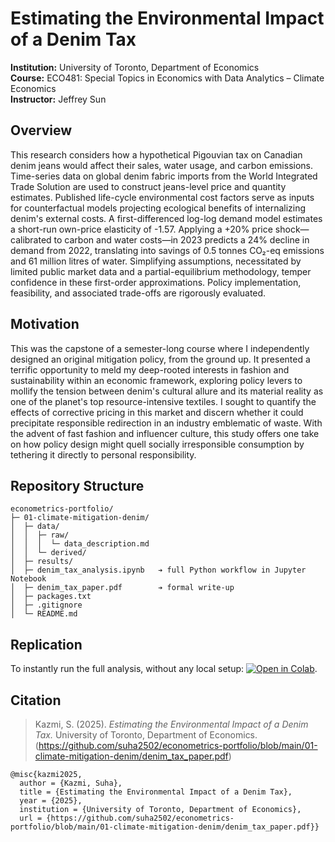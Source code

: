 # Estimating the Environmental Impact of a Denim Tax

**Institution:** University of Toronto, Department of Economics  
**Course:** ECO481: Special Topics in Economics with Data Analytics – Climate Economics  
**Instructor:** Jeffrey Sun

## Overview

This research considers how a hypothetical Pigouvian tax on Canadian denim jeans would affect their sales, water usage, and carbon emissions. Time-series data on global denim fabric imports from the World Integrated Trade Solution are used to construct jeans-level price and quantity estimates. Published life-cycle environmental cost factors serve as inputs for counterfactual models projecting ecological benefits of internalizing denim's external costs. A first-differenced log-log demand model estimates a short-run own-price elasticity of -1.57. Applying a +20% price shock—calibrated to carbon and water costs—in 2023 predicts a 24% decline in demand from 2022, translating into savings of 0.5 tonnes CO₂-eq emissions and 61 million litres of water. Simplifying assumptions, necessitated by limited public market data and a partial-equilibrium methodology, temper confidence in these first-order approximations. Policy implementation, feasibility, and associated trade-offs are rigorously evaluated.

## Motivation

This was the capstone of a semester-long course where I independently designed an original mitigation policy, from the ground up. It presented a terrific opportunity to meld my deep-rooted interests in fashion and sustainability within an economic framework, exploring policy levers to mollify the tension between denim's cultural allure and its material reality as one of the planet's top resource-intensive textiles. I sought to quantify the effects of corrective pricing in this market and discern whether it could precipitate responsible redirection in an industry emblematic of waste. With the advent of fast fashion and influencer culture, this study offers one take on how policy design might quell socially irresponsible consumption by tethering it directly to personal responsibility.

## Repository Structure

```
econometrics-portfolio/
├─ 01-climate-mitigation-denim/
│  ├─ data/
│  │  ├─ raw/
│  │  │  └─ data_description.md
│  │  └─ derived/
│  ├─ results/
│  ├─ denim_tax_analysis.ipynb   ➔ full Python workflow in Jupyter Notebook
│  ├─ denim_tax_paper.pdf        ➔ formal write-up
│  ├─ packages.txt
│  ├─ .gitignore
│  └─ README.md
```

## Replication

To instantly run the full analysis, without any local setup: [![Open in Colab](https://colab.research.google.com/assets/colab-badge.svg)](https://colab.research.google.com/github/suha2502/econometrics-portfolio/blob/main/01-climate-mitigation-denim/denim_tax_analysis.ipynb).

## Citation

> Kazmi, S. (2025). *Estimating the Environmental Impact of a Denim Tax.* University of Toronto, Department of Economics.
> (https://github.com/suha2502/econometrics-portfolio/blob/main/01-climate-mitigation-denim/denim_tax_paper.pdf)

```
@misc{kazmi2025,
  author = {Kazmi, Suha},
  title = {Estimating the Environmental Impact of a Denim Tax},
  year = {2025},
  institution = {University of Toronto, Department of Economics},
  url = {https://github.com/suha2502/econometrics-portfolio/blob/main/01-climate-mitigation-denim/denim_tax_paper.pdf}}
```
